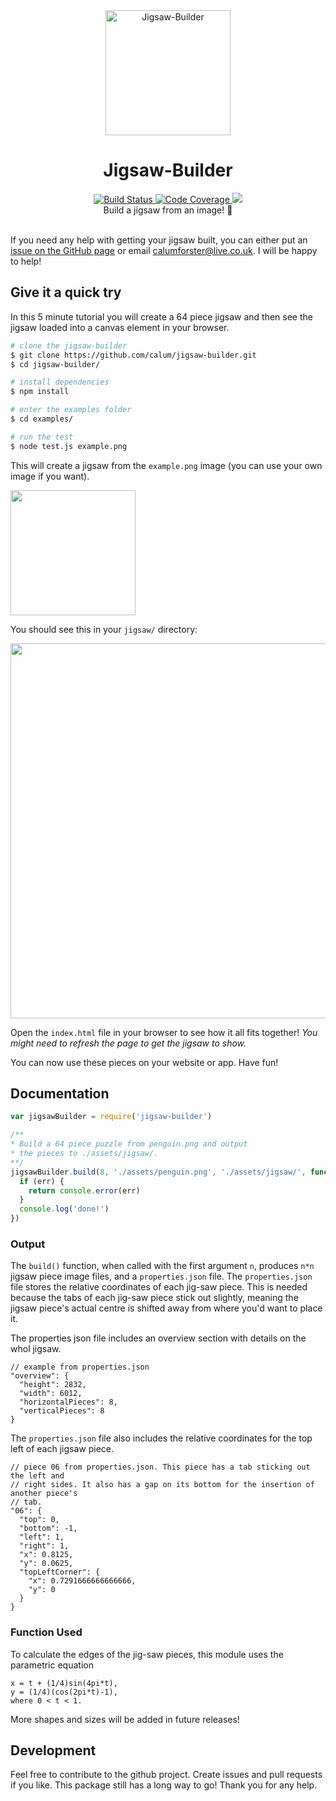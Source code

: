 <div align="center">
  <img src="https://github.com/calum/jigsaw-builder/raw/master/docs/assets/logo.png" alt="Jigsaw-Builder" height="200" />
</div>

<h1 align="center">
Jigsaw-Builder
</h1>

<div align="center">
  <a href="https://travis-ci.org/calum/jigsaw-builder">
    <img src="https://travis-ci.org/calum/jigsaw-builder.svg?branch=master" alt="Build Status" />
  </a>
  <a href="https://codecov.io/gh/calum/jigsaw-builder">
    <img src="https://codecov.io/gh/calum/jigsaw-builder/branch/master/graph/badge.svg" alt="Code Coverage" />
  </a>
  <a href="https://www.codacy.com/app/calumforster/jigsaw-builder?utm_source=github.com&amp;utm_medium=referral&amp;utm_content=calum/jigsaw-builder&amp;utm_campaign=Badge_Grade">
    <img
      src="https://api.codacy.com/project/badge/Grade/e67ed250115a4db4b6ea44208a2b2e2f"
    />
  </a>
</div>

<div align="center">Build a jigsaw from an image! 🔨 </div>

<br />

If you need any help with getting your jigsaw built, you can either put an [issue on the GitHub page](https://github.com/calum/jigsaw-builder/issues) or email [calumforster@live.co.uk](calumforster@live.co.uk). I will be happy to help!

## Give it a quick try
In this 5 minute tutorial you will create a 64 piece jigsaw and then see the jigsaw loaded into a canvas element in your browser.
```sh
# clone the jigsaw-builder
$ git clone https://github.com/calum/jigsaw-builder.git
$ cd jigsaw-builder/

# install dependencies
$ npm install

# enter the examples folder
$ cd examples/

# run the test
$ node test.js example.png
```

This will create a jigsaw from the `example.png` image (you can use your own image if you want).

<img src="https://raw.githubusercontent.com/calum/jigsaw-builder/master/examples/example.png" width="200">

You should see this in your `jigsaw/` directory:

<img src="https://raw.githubusercontent.com/calum/jigsaw-builder/master/examples/screenshot.png" width="600">

Open the `index.html` file in your browser to see how it all fits together! _You might need to refresh the page to get the jigsaw to show._

You can now use these pieces on your website or app. Have fun!

## Documentation
```js
var jigsawBuilder = require('jigsaw-builder')

/**
* Build a 64 piece puzzle from penguin.png and output
* the pieces to ./assets/jigsaw/.
**/
jigsawBuilder.build(8, './assets/penguin.png', './assets/jigsaw/', function (err) => {
  if (err) {
    return console.error(err)
  }
  console.log('done!')
})
```

### Output
The `build()` function, when called with the first argument `n`, produces `n*n` jigsaw piece image files, and a `properties.json` file. The `properties.json` file stores the relative coordinates of each jig-saw piece. This is needed because the tabs of each jig-saw piece stick out slightly, meaning the jigsaw piece's actual centre is shifted away from where you'd want to place it.

The properties json file includes an overview section with details on the whol jigsaw.
```
// example from properties.json
"overview": {
  "height": 2832,
  "width": 6012,
  "horizontalPieces": 8,
  "verticalPieces": 8
}
```

The `properties.json` file also includes the relative coordinates for the top left of each jigsaw piece.
```
// piece 06 from properties.json. This piece has a tab sticking out the left and
// right sides. It also has a gap on its bottom for the insertion of another piece's
// tab.
"06": {
  "top": 0,
  "bottom": -1,
  "left": 1,
  "right": 1,
  "x": 0.8125,
  "y": 0.0625,
  "topLeftCorner": {
    "x": 0.7291666666666666,
    "y": 0
  }
}
```

### Function Used
To calculate the edges of the jig-saw pieces, this module uses the parametric equation
```
x = t + (1/4)sin(4pi*t),
y = (1/4)(cos(2pi*t)-1),
where 0 < t < 1.
```
More shapes and sizes will be added in future releases!

## Development
Feel free to contribute to the github project. Create issues and pull requests if you like. This package still has a long way to go! Thank you for any help.
